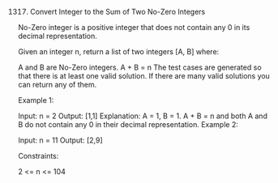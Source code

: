 1317. Convert Integer to the Sum of Two No-Zero Integers

No-Zero integer is a positive integer that does not contain any 0 in its decimal representation.

Given an integer n, return a list of two integers [A, B] where:

A and B are No-Zero integers.
A + B = n
The test cases are generated so that there is at least one valid solution. If there are many valid solutions you can return any of them.

 

Example 1:

Input: n = 2
Output: [1,1]
Explanation: A = 1, B = 1. A + B = n and both A and B do not contain any 0 in their decimal representation.
Example 2:

Input: n = 11
Output: [2,9]
 

Constraints:

2 <= n <= 104